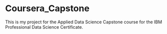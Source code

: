 # Coursera_Capstone
This is my project for the Applied Data Science Capstone course for the IBM Professional Data Science Certificate.
